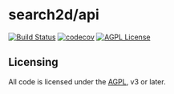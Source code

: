 # search2d/api
[![Build Status](https://travis-ci.org/search2d/api.svg?branch=master)](https://travis-ci.org/search2d/api) [![codecov](https://codecov.io/gh/search2d/api/branch/master/graph/badge.svg)](https://codecov.io/gh/search2d/api) [![AGPL License](http://img.shields.io/badge/license-AGPL%20v3-red.svg?style=flat)](http://opensource.org/licenses/AGPL-3.0)

## Licensing
All code is licensed under the [AGPL](http://opensource.org/licenses/AGPL-3.0), v3 or later.